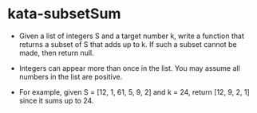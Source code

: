 # kata-subsetSum
* Given a list of integers S and a target number k, write a function that returns a subset of S that adds up to k. If such a subset cannot be made, then return null.

* Integers can appear more than once in the list. You may assume all numbers in the list are positive.

* For example, given S = [12, 1, 61, 5, 9, 2] and k = 24, return [12, 9, 2, 1] since it sums up to 24.
